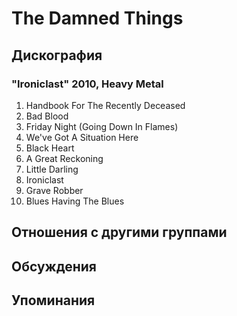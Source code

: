 # The Damned Things



## Дискография

### "Ironiclast" 2010, Heavy Metal

01. Handbook For The Recently Deceased
02. Bad Blood
03. Friday Night (Going Down In Flames)
04. We've Got A Situation Here
05. Black Heart
06. A Great Reckoning
07. Little Darling
08. Ironiclast
09. Grave Robber
10. Blues Having The Blues


## Отношения с другими группами


## Обсуждения


## Упоминания

